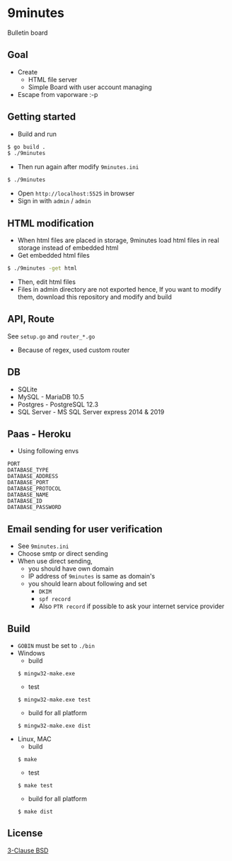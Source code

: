 # 9minutes

Bulletin board


## Goal

* Create
    * HTML file server
    * Simple Board with user account managing
* Escape from vaporware :-p


## Getting started

* Build and run
```sh
$ go build .
$ ./9minutes
```
* Then run again after modify `9minutes.ini`
```sh
$ ./9minutes
```
* Open `http://localhost:5525` in browser
* Sign in with `admin` / `admin`


## HTML modification

* When html files are placed in storage, 9minutes load html files in real storage instead of embedded html
* Get embedded html files
```sh
$ ./9minutes -get html
```
* Then, edit html files
* Files in admin directory are not exported hence, If you want to modify them, download this repository and modify and build


## API, Route

See `setup.go` and `router_*.go`

* Because of regex, used custom router


## DB

* SQLite
* MySQL - MariaDB 10.5
* Postgres - PostgreSQL 12.3
* SQL Server - MS SQL Server express 2014 & 2019


## Paas - Heroku

* Using following envs
```
PORT
DATABASE_TYPE
DATABASE_ADDRESS
DATABASE_PORT
DATABASE_PROTOCOL
DATABASE_NAME
DATABASE_ID
DATABASE_PASSWORD
```


## Email sending for user verification

* See `9minutes.ini`
* Choose smtp or direct sending
* When use direct sending,
    * you should have own domain
    * IP address of `9minutes` is same as domain's
    * you should learn about following and set
        * `DKIM`
        * `spf record`
        * Also `PTR record` if possible to ask your internet service provider


## Build

* `GOBIN` must be set to `./bin`
* Windows
    * build
    ```
    $ mingw32-make.exe
    ```
    * test
    ```
    $ mingw32-make.exe test
    ```
    * build for all platform
    ```
    $ mingw32-make.exe dist
    ```
* Linux, MAC
    * build
    ```
    $ make
    ```
    * test
    ```
    $ make test
    ```
    * build for all platform
    ```
    $ make dist
    ```


## License

[3-Clause BSD](https://opensource.org/licenses/BSD-3-Clause)
